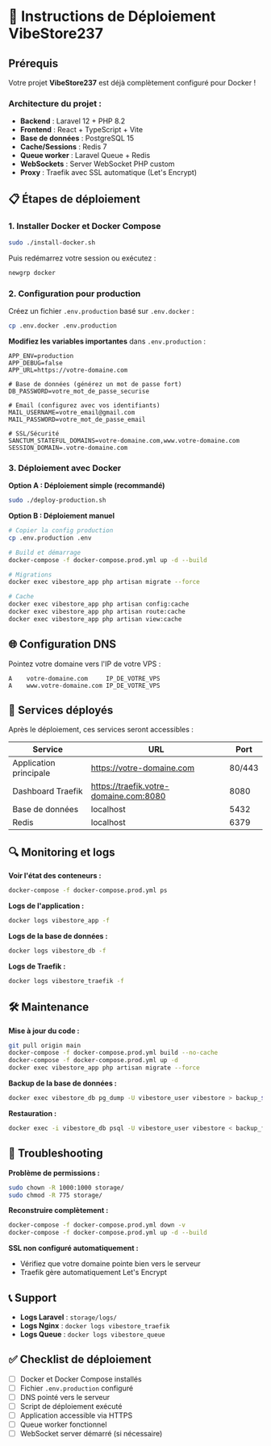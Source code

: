 # 🚀 Instructions de Déploiement VibeStore237

## Prérequis

Votre projet **VibeStore237** est déjà complètement configuré pour Docker !

### Architecture du projet :
- **Backend** : Laravel 12 + PHP 8.2
- **Frontend** : React + TypeScript + Vite
- **Base de données** : PostgreSQL 15
- **Cache/Sessions** : Redis 7
- **Queue worker** : Laravel Queue + Redis
- **WebSockets** : Server WebSocket PHP custom
- **Proxy** : Traefik avec SSL automatique (Let's Encrypt)

## 📋 Étapes de déploiement

### 1. Installer Docker et Docker Compose

```bash
sudo ./install-docker.sh
```

Puis redémarrez votre session ou exécutez :
```bash
newgrp docker
```

### 2. Configuration pour production

Créez un fichier `.env.production` basé sur `.env.docker` :
```bash
cp .env.docker .env.production
```

**Modifiez les variables importantes** dans `.env.production` :
```env
APP_ENV=production
APP_DEBUG=false
APP_URL=https://votre-domaine.com

# Base de données (générez un mot de passe fort)
DB_PASSWORD=votre_mot_de_passe_securise

# Email (configurez avec vos identifiants)
MAIL_USERNAME=votre_email@gmail.com
MAIL_PASSWORD=votre_mot_de_passe_email

# SSL/Sécurité
SANCTUM_STATEFUL_DOMAINS=votre-domaine.com,www.votre-domaine.com
SESSION_DOMAIN=.votre-domaine.com
```

### 3. Déploiement avec Docker

**Option A : Déploiement simple (recommandé)**
```bash
sudo ./deploy-production.sh
```

**Option B : Déploiement manuel**
```bash
# Copier la config production
cp .env.production .env

# Build et démarrage
docker-compose -f docker-compose.prod.yml up -d --build

# Migrations
docker exec vibestore_app php artisan migrate --force

# Cache
docker exec vibestore_app php artisan config:cache
docker exec vibestore_app php artisan route:cache
docker exec vibestore_app php artisan view:cache
```

## 🌐 Configuration DNS

Pointez votre domaine vers l'IP de votre VPS :
```
A    votre-domaine.com     IP_DE_VOTRE_VPS
A    www.votre-domaine.com IP_DE_VOTRE_VPS
```

## 🔧 Services déployés

Après le déploiement, ces services seront accessibles :

| Service | URL | Port |
|---------|-----|------|
| Application principale | https://votre-domaine.com | 80/443 |
| Dashboard Traefik | https://traefik.votre-domaine.com:8080 | 8080 |
| Base de données | localhost | 5432 |
| Redis | localhost | 6379 |

## 🔍 Monitoring et logs

**Voir l'état des conteneurs :**
```bash
docker-compose -f docker-compose.prod.yml ps
```

**Logs de l'application :**
```bash
docker logs vibestore_app -f
```

**Logs de la base de données :**
```bash
docker logs vibestore_db -f
```

**Logs de Traefik :**
```bash
docker logs vibestore_traefik -f
```

## 🛠️ Maintenance

**Mise à jour du code :**
```bash
git pull origin main
docker-compose -f docker-compose.prod.yml build --no-cache
docker-compose -f docker-compose.prod.yml up -d
docker exec vibestore_app php artisan migrate --force
```

**Backup de la base de données :**
```bash
docker exec vibestore_db pg_dump -U vibestore_user vibestore > backup_$(date +%Y%m%d_%H%M%S).sql
```

**Restauration :**
```bash
docker exec -i vibestore_db psql -U vibestore_user vibestore < backup_file.sql
```

## 🚨 Troubleshooting

**Problème de permissions :**
```bash
sudo chown -R 1000:1000 storage/
sudo chmod -R 775 storage/
```

**Reconstruire complètement :**
```bash
docker-compose -f docker-compose.prod.yml down -v
docker-compose -f docker-compose.prod.yml up -d --build
```

**SSL non configuré automatiquement :**
- Vérifiez que votre domaine pointe bien vers le serveur
- Traefik gère automatiquement Let's Encrypt

## 📞 Support

- **Logs Laravel** : `storage/logs/`
- **Logs Nginx** : `docker logs vibestore_traefik`
- **Logs Queue** : `docker logs vibestore_queue`

## ✅ Checklist de déploiement

- [ ] Docker et Docker Compose installés
- [ ] Fichier `.env.production` configuré
- [ ] DNS pointé vers le serveur
- [ ] Script de déploiement exécuté
- [ ] Application accessible via HTTPS
- [ ] Queue worker fonctionnel
- [ ] WebSocket server démarré (si nécessaire)